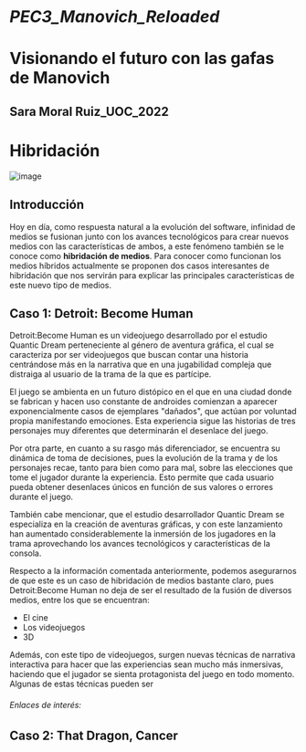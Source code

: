 # **_PEC3_Manovich_Reloaded_**

# Visionando el futuro con las gafas de Manovich
## Sara Moral Ruiz_UOC_2022

# **Hibridación**

![image](https://user-images.githubusercontent.com/121160203/208882036-504e6afb-c675-4c37-a843-3e31d6d5fb87.png)

## Introducción

Hoy en día, como respuesta natural a la evolución del software, infinidad de medios se fusionan junto con los avances tecnológicos para crear nuevos medios con las características de ambos, a este fenómeno también se le conoce como **hibridación de medios**. Para conocer como funcionan los medios híbridos actualmente se proponen dos casos interesantes de hibridación que nos servirán para explicar las principales características de este nuevo tipo de medios.

## Caso 1: Detroit: Become Human

Detroit:Become Human es un videojuego desarrollado por el estudio Quantic Dream perteneciente al género de aventura gráfica, el cual se caracteriza por ser videojuegos que buscan contar una historia centrándose más en la narrativa que en una jugabilidad compleja que distraiga al usuario de la trama de la que es partícipe.

El juego se ambienta en un futuro distópico en el que en una ciudad donde se fabrican y hacen uso constante de androides comienzan a aparecer exponencialmente casos de ejemplares "dañados", que actúan por voluntad propia manifestando emociones. Esta experiencia sigue las historias de tres personajes muy diferentes que determinarán el desenlace del juego.

Por otra parte, en cuanto a su rasgo más diferenciador, se encuentra su dinámica de toma de decisiones, pues la evolución de la trama y de los personajes recae, tanto para bien como para mal, sobre las elecciones que tome el jugador durante la experiencia. Esto permite que cada usuario pueda obtener desenlaces únicos en función de sus valores o errores durante el juego.

También cabe mencionar, que el estudio desarrollador Quantic Dream se especializa en la creación de aventuras gráficas, y con este lanzamiento han aumentado considerablemente la inmersión de los jugadores en la trama aprovechando los avances tecnológicos y características de la consola.

Respecto a la información comentada anteriormente, podemos asegurarnos de que este es un caso de hibridación de medios bastante claro, pues Detroit:Become Human no deja de ser el resultado de la fusión de diversos medios, entre los que se encuentran:
- El cine
- Los videojuegos
- 3D

Además, con este tipo de videojuegos, surgen nuevas técnicas de narrativa interactiva para hacer que las experiencias sean mucho más inmersivas, haciendo que el jugador se sienta protagonista del juego en todo momento. Algunas de estas técnicas pueden ser

###### Enlaces de interés:

## Caso 2: That Dragon, Cancer
